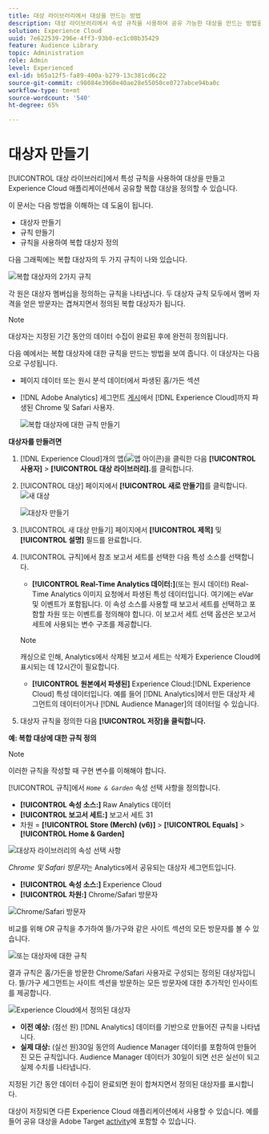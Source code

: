 ```yaml
---
title: 대상 라이브러리에서 대상을 만드는 방법
description: 대상 라이브러리에서 속성 규칙을 사용하여 공유 가능한 대상을 만드는 방법을 알아봅니다. 규칙을 구성하고 복합 대상을 정의하는 방법을 알아봅니다.
solution: Experience Cloud
uuid: 7e622539-296e-4ff3-93b0-ec1c08b35429
feature: Audience Library
topic: Administration
role: Admin
level: Experienced
exl-id: b65a12f5-fa89-400a-b279-13c381cd6c22
source-git-commit: c98084e3960e40ae28e55050ce0727abce94ba0c
workflow-type: tm+mt
source-wordcount: '540'
ht-degree: 65%

---
```


# 대상자 만들기

[!UICONTROL 대상 라이브러리]에서 특성 규칙을 사용하여 대상을 만들고 Experience Cloud 애플리케이션에서 공유할 복합 대상을 정의할 수 있습니다.

이 문서는 다음 방법을 이해하는 데 도움이 됩니다.

* 대상자 만들기
* 규칙 만들기
* 규칙을 사용하여 복합 대상자 정의

다음 그래픽에는 복합 대상자의 두 가지 규칙이 나와 있습니다.

![복합 대상자의 2가지 규칙](assets/audience_sharing.png)

각 원은 대상자 멤버십을 정의하는 규칙을 나타냅니다. 두 대상자 규칙 모두에서 멤버 자격을 얻은 방문자는 겹쳐지면서 정의된 복합 대상자가 됩니다.

>[!NOTE]
>
>대상자는 지정된 기간 동안의 데이터 수집이 완료된 후에 완전히 정의됩니다.

다음 예에서는 복합 대상자에 대한 규칙을 만드는 방법을 보여 줍니다. 이 대상자는 다음으로 구성됩니다.

* 페이지 데이터 또는 원시 분석 데이터에서 파생된 홈/가든 섹션
* [!DNL Adobe Analytics] 세그먼트 [게시](overview.md)에서 [!DNL Experience Cloud]까지 파생된 Chrome 및 Safari 사용자.

  ![복합 대상자에 대한 규칙 만들기](assets/audience_create.png)

**대상자를 만들려면**

1. [!DNL Experience Cloud]개의 앱(![앱 아이콘](assets/apps-icon.png))을 클릭한 다음 **[!UICONTROL 사용자]** > **[!UICONTROL 대상 라이브러리].**&#x200B;를 클릭합니다.

1. [!UICONTROL 대상] 페이지에서 **[!UICONTROL 새로 만들기]**&#x200B;를 클릭합니다. ![새 대상](assets/add_icon_small.png)

   ![대상자 만들기](assets/audience_create_new.png)

1. [!UICONTROL 새 대상 만들기] 페이지에서 **[!UICONTROL 제목]** 및 **[!UICONTROL 설명]** 필드를 완료합니다.
1. [!UICONTROL 규칙]에서 참조 보고서 세트를 선택한 다음 특성 소스를 선택합니다.

   * **[!UICONTROL Real-Time Analytics 데이터:]**(또는 원시 데이터) Real-Time Analytics 이미지 요청에서 파생된 특성 데이터입니다. 여기에는 eVar 및 이벤트가 포함됩니다. 이 속성 소스를 사용할 때 보고서 세트를 선택하고 포함할 차원 또는 이벤트를 정의해야 합니다. 이 보고서 세트 선택 옵션은 보고서 세트에 사용되는 변수 구조를 제공합니다.

   >[!NOTE]
   >
   >캐싱으로 인해, Analytics에서 삭제된 보고서 세트는 삭제가 Experience Cloud에 표시되는 데 12시간이 필요합니다.

   * **[!UICONTROL 원본에서 파생된]** Experience Cloud:[!DNL Experience Cloud] 특성 데이터입니다. 예를 들어 [!DNL Analytics]에서 만든 대상자 세그먼트의 데이터이거나 [!DNL Audience Manager]의 데이터일 수 있습니다.

1. 대상자 규칙을 정의한 다음 **[!UICONTROL 저장]을 클릭합니다.**

**예: 복합 대상에 대한 규칙 정의**

>[!NOTE]
>
>이러한 규칙을 작성할 때 구현 변수를 이해해야 합니다.

[!UICONTROL 규칙]에서 *`Home & Garden`* 속성 선택 사항을 정의합니다.

* **[!UICONTROL 속성 소스:]** Raw Analytics 데이터
* **[!UICONTROL 보고서 세트:]** 보고서 세트 31
* 차원 = **[!UICONTROL Store (Merch) (v6)]** > **[!UICONTROL Equals]** > **[!UICONTROL Home &amp; Garden]**

![대상자 라이브러리의 속성 선택 사항](assets/home_garden.png)

*Chrome 및 Safari 방문자*&#x200B;는 Analytics에서 공유되는 대상자 세그먼트입니다.

* **[!UICONTROL 속성 소스:]** Experience Cloud
* **[!UICONTROL 차원:]** Chrome/Safari 방문자

![Chrome/Safari 방문자](assets/chrome_safari.png)

비교를 위해 *OR* 규칙을 추가하여 뜰/가구와 같은 사이트 섹션의 모든 방문자를 볼 수 있습니다.

![또는 대상자에 대한 규칙](assets/audiences_rule_patio.png)

결과 규칙은 홈/가든을 방문한 Chrome/Safari 사용자로 구성되는 정의된 대상자입니다. 뜰/가구 세그먼트는 사이트 섹션을 방문하는 모든 방문자에 대한 추가적인 인사이트를 제공합니다.

![Experience Cloud에서 정의된 대상자](assets/defined_audience.png)

* **이전 예상:** (점선 원) [!DNL Analytics] 데이터를 기반으로 만들어진 규칙을 나타냅니다.
* **실제 대상:** (실선 원)30일 동안의 Audience Manager 데이터를 포함하여 만들어진 모든 규칙입니다. Audience Manager 데이터가 30일이 되면 선은 실선이 되고 실제 수치를 나타냅니다.

지정된 기간 동안 데이터 수집이 완료되면 원이 합쳐지면서 정의된 대상자를 표시합니다.

대상이 저장되면 다른 Experience Cloud 애플리케이션에서 사용할 수 있습니다. 예를 들어 공유 대상을 Adobe Target [activity](https://experienceleague.adobe.com/en/docs/target/using/activities/activities)에 포함할 수 있습니다.
